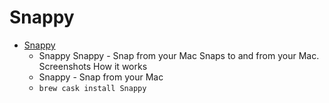 # Snappy
- [Snappy](http://go-snappy.com/)
  -  Snappy Snappy - Snap from your Mac Snaps to and from your Mac. Screenshots How it works
  - Snappy - Snap from your Mac
  - `brew cask install Snappy`
